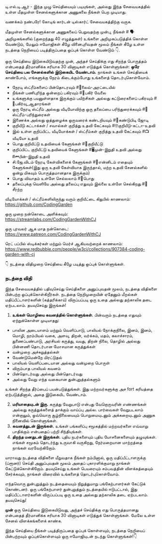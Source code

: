 டி.எல்.டி.ஆர் - இந்த முழு செய்தியையும் படியுங்கள், அல்லது இந்த சேவையகத்தில் உள்ள மீதமுள்ள சேனல்களுக்கான அணுகலை நீங்கள் பெற முடியாது.

வணக்கம் நண்பரே! கோடிங் கார்டன் டிஸ்கார்ட் சேவையகத்திற்கு வருக.

மீதமுள்ள சேனல்களுக்கான அணுகலைப் பெறுவதற்கு முன்பு, நீங்கள் # 🗣 அறிமுகங்களில் (குறைந்தது 40 எழுத்துகள்) உங்களை அறிமுகப்படுத்திக் கொள்ள வேண்டும், மேலும் ஈமோஜிகள் கீழே வினைபுரிவதன் மூலம் நீங்கள் கீழே உள்ள நடத்தை நெறியைப் படித்திருப்பதை ஒப்புக் கொள்ள வேண்டும் 👇.

ஒரு செய்தியை இடுகையிடுவதற்கு முன், அந்தச் செய்திக்கு எது சிறந்த பொருத்தம் என்பதைத் தீர்மானிக்க சரியாக 30 வினாடிகள் எடுத்துக் கொள்ளுங்கள்: 
**ஒரே செய்தியை பல சேனல்களில் இடுகையிட வேண்டாம்.** நாங்கள் உங்கள் செய்தியைக் காண்போம், எங்களுக்கு நேரம் கிடைக்கும்போது உங்களைத் தொடர்புகொள்வோம்.


* நேரடி ஸ்ட்ரீம்களைப் பின்தொடரவும் #🔴லைவ்-அரட்டையில்
* நீங்கள் பணிபுரிந்த ஒன்றைப் பகிரவும் #🎨பகிர் வேலை
* உங்களுக்கு பயனுள்ளதாக இருக்கும் பயிற்சிகள் அல்லது கட்டுரைகளைப் பகிரவும் #📖பகிர்வு_ஆதாரங்கள்
* ஒரு நேரடி ஸ்ட்ரீம் அல்லது வீடியோவிற்கு ஒரு தலைப்பை பரிந்துரைக்கவும் #💭ஸ்ட்ரீம்-பரிந்துரைகள்
* இணைக்க அல்லது ஒத்துழைக்க ஒருவரைக் கண்டறியவும் #👫கண்டுபிடி ஜோடி
* குறியீடு கட்டாக்கள் / சவால்கள் குறித்து உதவி கேட்கவும் #🤓குறியீடு-கட்டா-உதவி
* இல் உள்ள குறிப்பிட்ட வீடியோக்கள் / ஸ்ட்ரீம்கள் குறித்து உதவி கேட்கவும் #📺வீடியோ உதவி
* பொது குறியீட்டு உதவியைக் கேளுங்கள் #🌈குறியீட்டு
* குறிப்பிட்ட குறியீட்டு உதவியைக் கேளுங்கள் #🖥முன்-இறுதி உதவி அல்லது #⏮பின்-இறுதி உதவி
* சி.ஜே.விடம் நேரடி கேள்விகளைக் கேளுங்கள் #🤔என்னிடம் எதையும் கேளுங்கள்(இது ஒரு உதவி கேள்வியாக இருந்தால், மற்ற உதவி சேனல்களில் ஒன்று மிகவும் பொருத்தமானதாக இருக்கும்)
* பொது விவாதம் உள்ளே செல்லலாம் #💬பொது
* தலைப்புக்கு வெளியே அல்லது தலைப்பு எதுவும் இல்லை 
உள்ளே செல்கிறது #🎲சீரற்ற 

வீடியோக்கள் / ஸ்ட்ரீம்களிலிருந்து வரும் குறியீட்டை கிதுபில் காணலாம்: <https://github.com/CodingGarden>

ஒரு முறை நன்கொடை அளிக்கவும்: <https://streamlabs.com/CodingGardenWithCJ>

ஒரு புரவலர் ஆக மாத நன்கொடை: <https://www.patreon.com/CodingGardenWithCJ>

ரெட் பப்பில் ஸ்டிக்கர்கள் மற்றும் மெர்ச் ஆகியவற்றைக் காணலாம்: <https://www.redbubble.com/people/w3cj/collections/907384-coding-garden-with-cj>

👇 நடத்தை விதிமுறை செய்தியை கீழே படித்து ஒப்புக் கொள்ளுங்கள்.

### **நடத்தை விதி**

இந்த சேவையகத்தில் பதிவுசெய்து செய்திகளை அனுப்புவதன் மூலம், நடத்தை விதிகளை பின்பற்ற ஒப்புக்கொள்கிறீர்கள். நடத்தை நெறிமுறையின் ஏதேனும் மீறல்கள் மதிப்பீட்டாளர்களின் (கத்தரிக்காய்) விருப்பப்படி ஒரு உதை அல்லது தற்காலிக தடை ஏற்படலாம். தயவுசெய்து இருங்கள்!

1. **உங்கள் மொழியை கவனத்தில் கொள்ளுங்கள்.** பின்வரும் நடத்தை எதுவும் ஏற்றுக்கொள்ள முடியாதது: 
  * பாலின அடையாளம் மற்றும் வெளிப்பாடு, பாலியல் நோக்குநிலை, இனம், இனம், மொழி, நரம்பியல் வகை, அளவு, திறன், வர்க்கம், மதம், கலாச்சாரம், துணைப்பண்பாடு, அரசியல் கருத்து, வயது, திறன் நிலை, தொழில் அல்லது பின்னணி தொடர்பான மோசமான கருத்துக்கள்
  * வன்முறை அச்சுறுத்தல்கள்
  * வேண்டுமென்றே மிரட்டுதல்
  * பாலியல் வெளிப்படையான அல்லது வன்முறை பொருள்
  * விரும்பாத பாலியல் கவனம்
  * பின்தொடர்வது அல்லது பின்தொடர்வது
  * அல்லது வேறு எந்த வகையான துன்புறுத்தல்களும்

  உங்கள் சிறந்த தீர்ப்பைப் பயன்படுத்துங்கள். இது மற்றவர்களுக்கு அச fort கரியத்தை ஏற்படுத்தினால், அதை இடுகையிட வேண்டாம்.

2. **மரியாதையுடன் இரு.** கருத்து வேறுபாடு என்பது வேறொருவரின் எண்ணங்கள் அல்லது கருத்துக்களைத் தாக்கும் வாய்ப்பு அல்ல. பார்வைகள் வேறுபடலாம் என்றாலும், ஒவ்வொரு சூழ்நிலையையும் பொறுமையுடனும் அக்கறையுடனும் அணுக நினைவில் கொள்ளுங்கள்.
3. **கவனத்துடன் இருங்கள்.** உங்கள் பங்களிப்பு சமூகத்தில் மற்றவர்களை எவ்வாறு பாதிக்கும் என்பதைப் பற்றி சிந்தியுங்கள்.
4. **திறந்த மனதுடன் இருங்கள்.** புதிய நபர்களையும் புதிய யோசனைகளையும் தழுவுங்கள். எங்கள் சமூகம் தொடர்ந்து உருவாகி வருகிறது, நேர்மறையான மாற்றத்தை நாங்கள் வரவேற்கிறோம்.

யாராவது நடத்தை விதிகளை மீறுவதாக நீங்கள் நம்பினால், ஒரு மதிப்பீட்டாளருக்கு (ப்ரூனர்) செய்தி அனுப்புவதன் மூலம் அதைப் புகாரளிக்குமாறு நாங்கள் கேட்டுக்கொள்கிறோம். தயவுசெய்து உங்கள் பெயரையும் சம்பவத்தின் விளக்கத்தையும் சேர்க்கவும், நாங்கள் விரைவில் உங்களைத் தொடர்புகொள்வோம்.

எந்தவொரு துன்புறுத்தும் நடத்தையையும் நிறுத்துமாறு பங்கேற்பாளர்கள் கேட்டுக் கொண்டனர். ஒரு பங்கேற்பாளர் துன்புறுத்தும் நடத்தையில் ஈடுபட்டால், இது மதிப்பீட்டாளர்களின் விருப்பப்படி ஒரு உதை அல்லது தற்காலிக தடை ஏற்படலாம். தயவுசெய்து!

**முன்** ஒரு செய்தியை இடுகையிடுவது, அந்தச் செய்திக்கு எது பொருத்தமானது என்பதைத் தீர்மானிக்க சரியாக 30 வினாடிகள் எடுத்துக் கொள்ளுங்கள். மேலே உள்ள சேனல் விளக்கங்களைக் காண்க.

இந்த செய்தியை நீங்கள் படித்திருப்பதை ஒப்புக் கொள்ளவும், நடத்தை நெறியைப் பின்பற்றவும் ஒப்புக்கொள்ளவும் ஒரு ஈமோஜியுடன் நடந்து கொள்ளுங்கள்!👇
